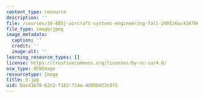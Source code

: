 ```yaml
---
content_type: resource
description: ''
file: /courses/16-885j-aircraft-systems-engineering-fall-2005/6ac4167862c3f162714a4d09bd73c9f5_5.jpg
file_type: image/jpeg
image_metadata:
  caption: ''
  credit: ''
  image-alt: ''
learning_resource_types: []
license: https://creativecommons.org/licenses/by-nc-sa/4.0/
ocw_type: OCWImage
resourcetype: Image
title: 5.jpg
uid: 6ac41678-62c3-f162-714a-4d09bd73c9f5
---
```

